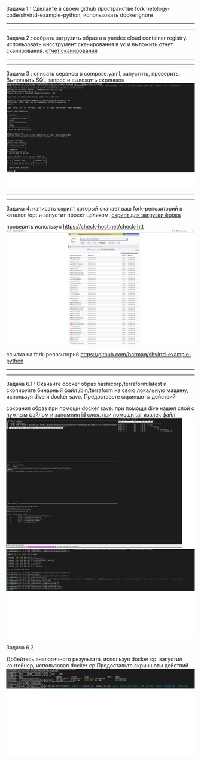 Задача 1 :
Сделайте в своем github пространстве fork netology-code/shvirtd-example-python, использовать dockerignore

----------------------------------
----------------------------------

Задача 2 :
собрать загрузить образ в в yandex cloud container registry. использовать инсструмент сканирования в yc и выложить отчет сканирования.
[отчет сканирования](res/scan.csv)

----------------------------------
----------------------------------

Задача 3 :
описать сервисы в compose.yaml, запустить, проверить. Выполнить SQL запрос и выложить скриншон
![скриншот sql запроса](res/задача3.png)

----------------------------------
----------------------------------

Задача 4:
написать скрипт который скачает ваш fork-репозиторий в каталог /opt и запустит проект целиком.
[скрипт для загрузки форка](res/homework_t4.sh)

проверить используя https://check-host.net/check-htt
![скриншот проверки](res/задача4.png)

ссылка на fork-репозиторий
https://github.com/barmaq/shvirtd-example-python

----------------------------------
----------------------------------

Задача 6.1 :
Скачайте docker образ hashicorp/terraform:latest и скопируйте бинарный файл /bin/terraform на свою локальную машину, используя dive и docker save. Предоставьте скриншоты действий

сохранил образ при помощи docker save. при помощи dive нашел слой с нужным файлом и запомнил id слоя. при помощи tar извлек файл
![скриншот 1](res/задача_6.png)
![скриншот 1](res/задача_6-2.png)

Задача 6.2

Добейтесь аналогичного результата, используя docker cp.
запустил контейнер, использовал docker cp
Предоставьте скриншоты действий .
![скриншот 1](res/задача_6.1.png)

